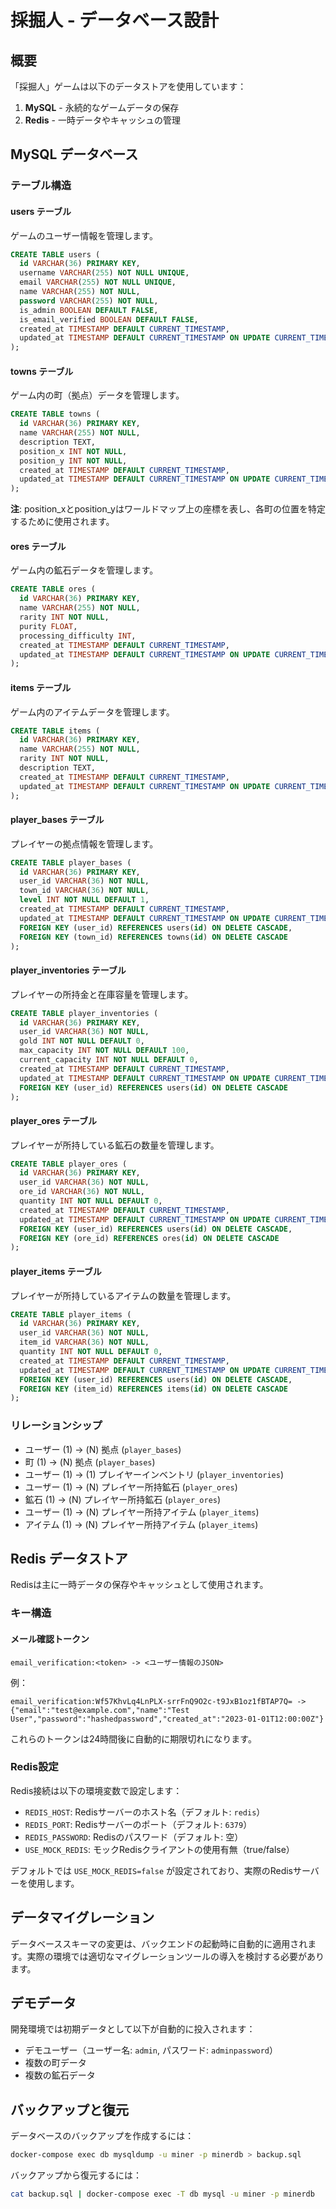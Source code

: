 # 採掘人 - データベース設計

## 概要

「採掘人」ゲームは以下のデータストアを使用しています：

1. **MySQL** - 永続的なゲームデータの保存
2. **Redis** - 一時データやキャッシュの管理

## MySQL データベース

### テーブル構造

#### users テーブル

ゲームのユーザー情報を管理します。

```sql
CREATE TABLE users (
  id VARCHAR(36) PRIMARY KEY,
  username VARCHAR(255) NOT NULL UNIQUE,
  email VARCHAR(255) NOT NULL UNIQUE,
  name VARCHAR(255) NOT NULL,
  password VARCHAR(255) NOT NULL,
  is_admin BOOLEAN DEFAULT FALSE,
  is_email_verified BOOLEAN DEFAULT FALSE,
  created_at TIMESTAMP DEFAULT CURRENT_TIMESTAMP,
  updated_at TIMESTAMP DEFAULT CURRENT_TIMESTAMP ON UPDATE CURRENT_TIMESTAMP
);
```

#### towns テーブル

ゲーム内の町（拠点）データを管理します。

```sql
CREATE TABLE towns (
  id VARCHAR(36) PRIMARY KEY,
  name VARCHAR(255) NOT NULL,
  description TEXT,
  position_x INT NOT NULL,
  position_y INT NOT NULL,
  created_at TIMESTAMP DEFAULT CURRENT_TIMESTAMP,
  updated_at TIMESTAMP DEFAULT CURRENT_TIMESTAMP ON UPDATE CURRENT_TIMESTAMP
);
```

**注**: position_xとposition_yはワールドマップ上の座標を表し、各町の位置を特定するために使用されます。

#### ores テーブル

ゲーム内の鉱石データを管理します。

```sql
CREATE TABLE ores (
  id VARCHAR(36) PRIMARY KEY,
  name VARCHAR(255) NOT NULL,
  rarity INT NOT NULL,
  purity FLOAT,
  processing_difficulty INT,
  created_at TIMESTAMP DEFAULT CURRENT_TIMESTAMP,
  updated_at TIMESTAMP DEFAULT CURRENT_TIMESTAMP ON UPDATE CURRENT_TIMESTAMP
);
```

#### items テーブル

ゲーム内のアイテムデータを管理します。

```sql
CREATE TABLE items (
  id VARCHAR(36) PRIMARY KEY,
  name VARCHAR(255) NOT NULL,
  rarity INT NOT NULL,
  description TEXT,
  created_at TIMESTAMP DEFAULT CURRENT_TIMESTAMP,
  updated_at TIMESTAMP DEFAULT CURRENT_TIMESTAMP ON UPDATE CURRENT_TIMESTAMP
);
```

#### player_bases テーブル

プレイヤーの拠点情報を管理します。

```sql
CREATE TABLE player_bases (
  id VARCHAR(36) PRIMARY KEY,
  user_id VARCHAR(36) NOT NULL,
  town_id VARCHAR(36) NOT NULL,
  level INT NOT NULL DEFAULT 1,
  created_at TIMESTAMP DEFAULT CURRENT_TIMESTAMP,
  updated_at TIMESTAMP DEFAULT CURRENT_TIMESTAMP ON UPDATE CURRENT_TIMESTAMP,
  FOREIGN KEY (user_id) REFERENCES users(id) ON DELETE CASCADE,
  FOREIGN KEY (town_id) REFERENCES towns(id) ON DELETE CASCADE
);
```

#### player_inventories テーブル

プレイヤーの所持金と在庫容量を管理します。

```sql
CREATE TABLE player_inventories (
  id VARCHAR(36) PRIMARY KEY,
  user_id VARCHAR(36) NOT NULL,
  gold INT NOT NULL DEFAULT 0,
  max_capacity INT NOT NULL DEFAULT 100,
  current_capacity INT NOT NULL DEFAULT 0,
  created_at TIMESTAMP DEFAULT CURRENT_TIMESTAMP,
  updated_at TIMESTAMP DEFAULT CURRENT_TIMESTAMP ON UPDATE CURRENT_TIMESTAMP,
  FOREIGN KEY (user_id) REFERENCES users(id) ON DELETE CASCADE
);
```

#### player_ores テーブル

プレイヤーが所持している鉱石の数量を管理します。

```sql
CREATE TABLE player_ores (
  id VARCHAR(36) PRIMARY KEY,
  user_id VARCHAR(36) NOT NULL,
  ore_id VARCHAR(36) NOT NULL,
  quantity INT NOT NULL DEFAULT 0,
  created_at TIMESTAMP DEFAULT CURRENT_TIMESTAMP,
  updated_at TIMESTAMP DEFAULT CURRENT_TIMESTAMP ON UPDATE CURRENT_TIMESTAMP,
  FOREIGN KEY (user_id) REFERENCES users(id) ON DELETE CASCADE,
  FOREIGN KEY (ore_id) REFERENCES ores(id) ON DELETE CASCADE
);
```

#### player_items テーブル

プレイヤーが所持しているアイテムの数量を管理します。

```sql
CREATE TABLE player_items (
  id VARCHAR(36) PRIMARY KEY,
  user_id VARCHAR(36) NOT NULL,
  item_id VARCHAR(36) NOT NULL,
  quantity INT NOT NULL DEFAULT 0,
  created_at TIMESTAMP DEFAULT CURRENT_TIMESTAMP,
  updated_at TIMESTAMP DEFAULT CURRENT_TIMESTAMP ON UPDATE CURRENT_TIMESTAMP,
  FOREIGN KEY (user_id) REFERENCES users(id) ON DELETE CASCADE,
  FOREIGN KEY (item_id) REFERENCES items(id) ON DELETE CASCADE
);
```

### リレーションシップ

- ユーザー (1) -> (N) 拠点 (`player_bases`)
- 町 (1) -> (N) 拠点 (`player_bases`)
- ユーザー (1) -> (1) プレイヤーインベントリ (`player_inventories`)
- ユーザー (1) -> (N) プレイヤー所持鉱石 (`player_ores`)
- 鉱石 (1) -> (N) プレイヤー所持鉱石 (`player_ores`)
- ユーザー (1) -> (N) プレイヤー所持アイテム (`player_items`)
- アイテム (1) -> (N) プレイヤー所持アイテム (`player_items`)

## Redis データストア

Redisは主に一時データの保存やキャッシュとして使用されます。

### キー構造

#### メール確認トークン

```
email_verification:<token> -> <ユーザー情報のJSON>
```

例：
```
email_verification:Wf57KhvLq4LnPLX-srrFnQ9O2c-t9JxB1oz1fBTAP7Q= -> {"email":"test@example.com","name":"Test User","password":"hashedpassword","created_at":"2023-01-01T12:00:00Z"}
```

これらのトークンは24時間後に自動的に期限切れになります。

### Redis設定

Redis接続は以下の環境変数で設定します：

- `REDIS_HOST`: Redisサーバーのホスト名（デフォルト: `redis`）
- `REDIS_PORT`: Redisサーバーのポート（デフォルト: `6379`）
- `REDIS_PASSWORD`: Redisのパスワード（デフォルト: 空）
- `USE_MOCK_REDIS`: モックRedisクライアントの使用有無（true/false）

デフォルトでは `USE_MOCK_REDIS=false` が設定されており、実際のRedisサーバーを使用します。

## データマイグレーション

データベーススキーマの変更は、バックエンドの起動時に自動的に適用されます。実際の環境では適切なマイグレーションツールの導入を検討する必要があります。

## デモデータ

開発環境では初期データとして以下が自動的に投入されます：

- デモユーザー（ユーザー名: `admin`, パスワード: `adminpassword`）
- 複数の町データ
- 複数の鉱石データ

## バックアップと復元

データベースのバックアップを作成するには：

```bash
docker-compose exec db mysqldump -u miner -p minerdb > backup.sql
```

バックアップから復元するには：

```bash
cat backup.sql | docker-compose exec -T db mysql -u miner -p minerdb
